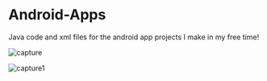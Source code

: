 # Android-Apps
Java code and xml files for the android app projects I make in my free time!

![capture](https://user-images.githubusercontent.com/26337504/28702092-bbb97388-7328-11e7-9321-e753ac10143d.JPG)

![capture1](https://user-images.githubusercontent.com/26337504/28702324-39154a5e-732a-11e7-9896-59ee225bd11b.JPG)
